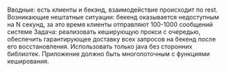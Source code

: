 # 
Вводные: есть клиенты и бекэнд, взаимодействие происходит по rest. 
Возникающие нештатные ситуации: бекенд оказывается недоступным на N секунд, за это время клиенты отправляют 100-1000 сообщений системе
Задача: реализовать кеширующую прокси с очередью, обеспечить гарантирующее доставку всех запросов на бекенд после его восстановления.
Использовать только java без сторонних библиотек.
Приложение должно быть многопоточным с функциями кеширования.

